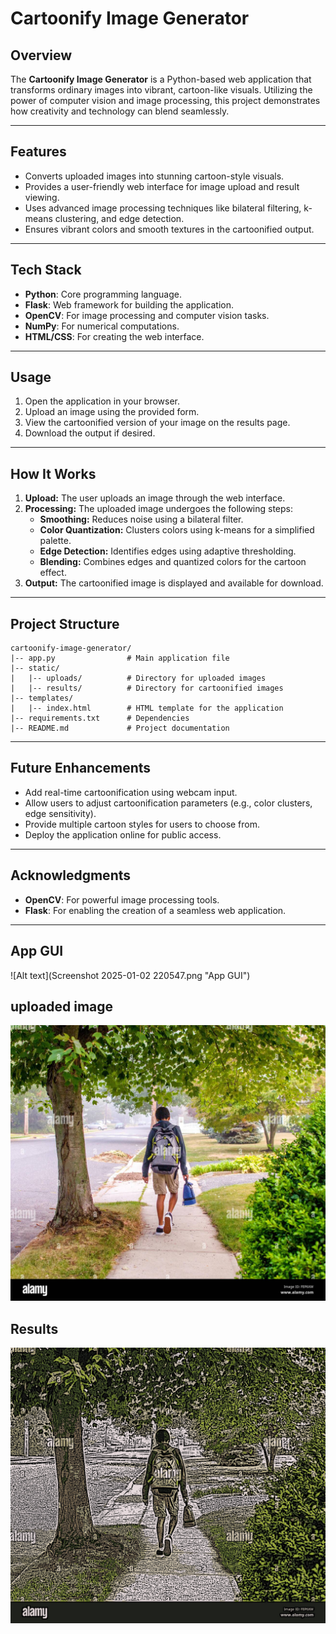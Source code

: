 # Cartoonify Image Generator

## Overview
The **Cartoonify Image Generator** is a Python-based web application that transforms ordinary images into vibrant, cartoon-like visuals. Utilizing the power of computer vision and image processing, this project demonstrates how creativity and technology can blend seamlessly.

---

## Features
- Converts uploaded images into stunning cartoon-style visuals.
- Provides a user-friendly web interface for image upload and result viewing.
- Uses advanced image processing techniques like bilateral filtering, k-means clustering, and edge detection.
- Ensures vibrant colors and smooth textures in the cartoonified output.

---

## Tech Stack
- **Python**: Core programming language.
- **Flask**: Web framework for building the application.
- **OpenCV**: For image processing and computer vision tasks.
- **NumPy**: For numerical computations.
- **HTML/CSS**: For creating the web interface.

---

## Usage
1. Open the application in your browser.
2. Upload an image using the provided form.
3. View the cartoonified version of your image on the results page.
4. Download the output if desired.

---

## How It Works
1. **Upload:** The user uploads an image through the web interface.
2. **Processing:** The uploaded image undergoes the following steps:
   - **Smoothing:** Reduces noise using a bilateral filter.
   - **Color Quantization:** Clusters colors using k-means for a simplified palette.
   - **Edge Detection:** Identifies edges using adaptive thresholding.
   - **Blending:** Combines edges and quantized colors for the cartoon effect.
3. **Output:** The cartoonified image is displayed and available for download.

---

## Project Structure
```
cartoonify-image-generator/
|-- app.py                # Main application file
|-- static/
|   |-- uploads/          # Directory for uploaded images
|   |-- results/          # Directory for cartoonified images
|-- templates/
|   |-- index.html        # HTML template for the application
|-- requirements.txt      # Dependencies
|-- README.md             # Project documentation
```

---

## Future Enhancements
- Add real-time cartoonification using webcam input.
- Allow users to adjust cartoonification parameters (e.g., color clusters, edge sensitivity).
- Provide multiple cartoon styles for users to choose from.
- Deploy the application online for public access.

---

## Acknowledgments
- **OpenCV**: For powerful image processing tools.
- **Flask**: For enabling the creation of a seamless web application.

---
## App GUI
![Alt text](Screenshot 2025-01-02 220547.png "App GUI")

## uploaded image
![App Screenshot](static/uploads/test.jpg)

## Results
![App Screenshot](static/results/test.jpg)


